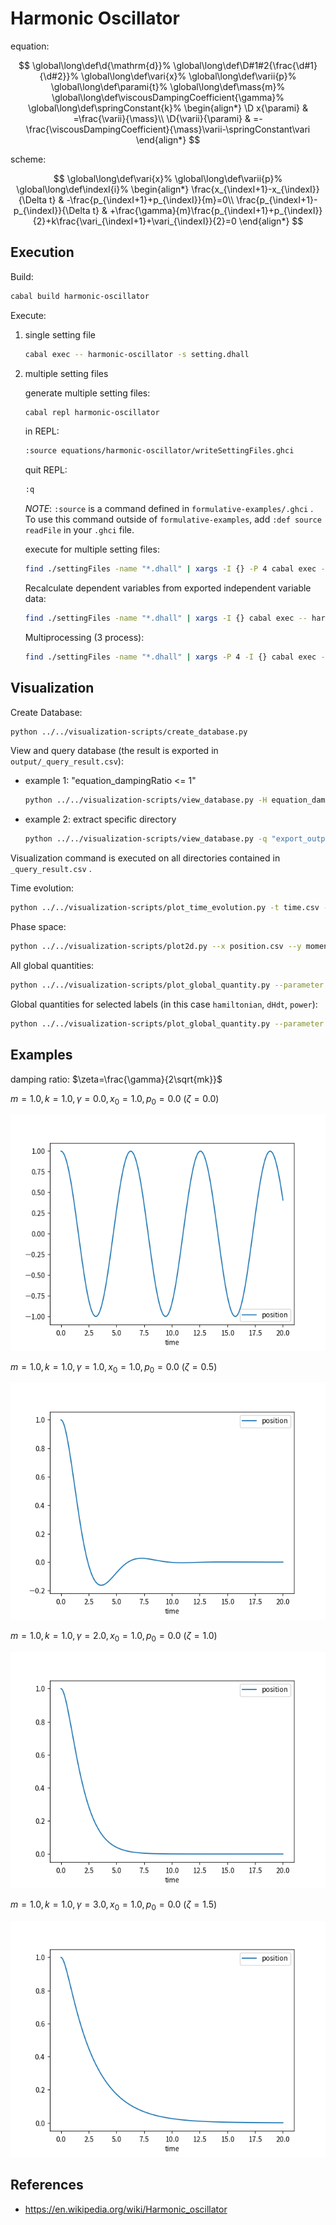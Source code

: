 # Harmonic Oscillator

equation:

$$
\global\long\def\d{\mathrm{d}}%
\global\long\def\D#1#2{\frac{\d#1}{\d#2}}%
\global\long\def\vari{x}%
\global\long\def\varii{p}%
\global\long\def\parami{t}%
\global\long\def\mass{m}%
\global\long\def\viscousDampingCoefficient{\gamma}%
\global\long\def\springConstant{k}%
\begin{align*}
\D x{\parami} & =\frac{\varii}{\mass}\\
\D{\varii}{\parami} & =-\frac{\viscousDampingCoefficient}{\mass}\varii-\springConstant\vari
\end{align*}
$$

scheme:

$$
\global\long\def\vari{x}%
\global\long\def\varii{p}%
\global\long\def\indexI{i}%
\begin{align*}
\frac{x_{\indexI+1}-x_{\indexI}}{\Delta t} & -\frac{p_{\indexI+1}+p_{\indexI}}{m}=0\\
\frac{p_{\indexI+1}-p_{\indexI}}{\Delta t} & +\frac{\gamma}{m}\frac{p_{\indexI+1}+p_{\indexI}}{2}+k\frac{\vari_{\indexI+1}+\vari_{\indexI}}{2}=0
\end{align*}
$$

## Execution

Build:

```sh
cabal build harmonic-oscillator
```

Execute:

1. single setting file

   ```sh
   cabal exec -- harmonic-oscillator -s setting.dhall
   ```

1. multiple setting files

   generate multiple setting files:

   ```sh
   cabal repl harmonic-oscillator
   ```

   in REPL:

   ```sh
   :source equations/harmonic-oscillator/writeSettingFiles.ghci
   ```

   quit REPL:

   ```sh
   :q
   ```

   _NOTE_: `:source` is a command defined in `formulative-examples/.ghci` . To use this command outside of `formulative-examples`, add `:def source readFile` in your `.ghci` file.

   execute for multiple setting files:

   ```sh
   find ./settingFiles -name "*.dhall" | xargs -I {} -P 4 cabal exec -- harmonic-oscillator -s {}
   ```

   Recalculate dependent variables from exported independent variable data:

   ```sh
   find ./settingFiles -name "*.dhall" | xargs -I {} cabal exec -- harmonic-oscillator --recalculation Continue -s {}
   ```

   Multiprocessing (3 process):

   ```sh
   find ./settingFiles -name "*.dhall" | xargs -P 4 -I {} cabal exec -- harmonic-oscillator --recalculation Continue -s {}
   ```

## Visualization

Create Database:

```sh
python ../../visualization-scripts/create_database.py
```

View and query database (the result is exported in `output/_query_result.csv`):

- example 1: "equation_dampingRatio <= 1"

  ```sh
  python ../../visualization-scripts/view_database.py -H equation_dampingRatio equation_x0 equation_p0 -S equation_dampingRatio -q "equation_dampingRatio <= 1"
  ```

- example 2: extract specific directory

  ```sh
  python ../../visualization-scripts/view_database.py -q "export_outputDirectory == \"output/eeca6053077485a19e88dbeb2424390f1c6b37b7\""
  ```

Visualization command is executed on all directories contained in `_query_result.csv` .

Time evolution:

```sh
python ../../visualization-scripts/plot_time_evolution.py -t time.csv -x position.csv -o t-x.png
```

Phase space:

```sh
python ../../visualization-scripts/plot2d.py --x position.csv --y momentum.csv
```

All global quantities:

```sh
python ../../visualization-scripts/plot_global_quantity.py --parameter time.csv --data dependentVariable/_global.csv
```

Global quantities for selected labels (in this case `hamiltonian`, `dHdt`, `power`):

```sh
python ../../visualization-scripts/plot_global_quantity.py --parameter time.csv --data dependentVariable/_global.csv --header hamiltonian dHdt power
```

## Examples

damping ratio: $\zeta=\frac{\gamma}{2\sqrt{mk}}$

$m = 1.0, k = 1.0, \gamma = 0.0, x_0 = 1.0, p_0 = 0.0$ ($\zeta=0.0$)

![](media/t-x_dampingRatio_0.png)

$m = 1.0, k = 1.0, \gamma = 1.0, x_0 = 1.0, p_0 = 0.0$ ($\zeta=0.5$)

![](media/t-x_dampingRatio_0.5.png)

$m = 1.0, k = 1.0, \gamma = 2.0, x_0 = 1.0, p_0 = 0.0$ ($\zeta=1.0$)

![](media/t-x_dampingRatio_1.png)

$m = 1.0, k = 1.0, \gamma = 3.0, x_0 = 1.0, p_0 = 0.0$ ($\zeta=1.5$)

![](media/t-x_dampingRatio_1.5.png)

## References

- https://en.wikipedia.org/wiki/Harmonic_oscillator
